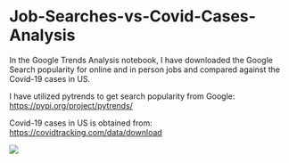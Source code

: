 # Job-Searches-vs-Covid-Cases-Analysis

In the Google Trends Analysis notebook, I have downloaded the Google Search popularity for online and in person jobs and compared against the Covid-19 cases in US. 

I have utilized pytrends to get search popularity from Google:  https://pypi.org/project/pytrends/

Covid-19 cases in US is obtained from: https://covidtracking.com/data/download

<img src=“https://github.com/s1nancan/Job-Searches-vs-Covid-Cases-Analysis/blob/main/Job%20Search%20Trends.png”>
